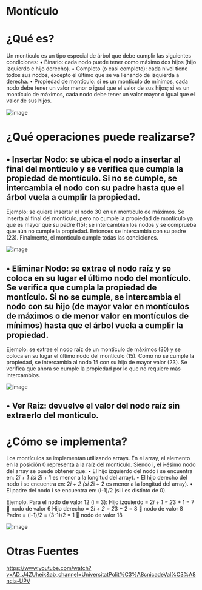 # Montículo
# ¿Qué es?
Un montículo es un tipo especial de árbol que debe cumplir las siguientes condiciones:
•	Binario: cada nodo puede tener como máximo dos hijos (hijo izquierdo e hijo derecho).
•	Completo (o casi completo): cada nivel tiene todos sus nodos, excepto el último que se va llenando de izquierda a derecha.
•	Propiedad de montículo: si es un montículo de mínimos, cada nodo debe tener un valor menor o igual que el valor de sus hijos; si es un montículo de máximos, cada nodo debe tener un valor mayor o igual que el valor de sus hijos.

![image](https://user-images.githubusercontent.com/70980802/124330659-470a4500-db64-11eb-81f1-e3ac4b94da0c.png)
 
# ¿Qué operaciones puede realizarse?
## •	Insertar Nodo: se ubica el nodo a insertar al final del montículo y se verifica que cumpla la propiedad de montículo. Si no se cumple, se intercambia el nodo con su padre hasta que el árbol vuela a cumplir la propiedad.
Ejemplo: se quiere insertar el nodo 30 en un montículo de máximos. Se inserta al final del montículo, pero no cumple la propiedad de montículo ya que es mayor que su padre (15); se intercambian los nodos y se comprueba que aún no cumple la propiedad. Entonces se intercambia con su padre (23). Finalmente, el montículo cumple todas las condiciones.
 
![image](https://user-images.githubusercontent.com/70980802/124330673-4d98bc80-db64-11eb-822c-9397a0a24cf7.png)

## •	Eliminar Nodo: se extrae el nodo raíz y se coloca en su lugar el último nodo del montículo. Se verifica que cumpla la propiedad de montículo. Si no se cumple, se intercambia el nodo con su hijo (de mayor valor en montículos de máximos o de menor valor en montículos de mínimos) hasta que el árbol vuela a cumplir la propiedad.
Ejemplo: se extrae el nodo raíz de un montículo de máximos (30) y se coloca en su lugar el último nodo del montículo (15). Como no se cumple la propiedad, se intercambia al nodo 15 con su hijo de mayor valor (23). Se verifica que ahora se cumple la propiedad por lo que no requiere más intercambios.

 ![image](https://user-images.githubusercontent.com/70980802/124330681-54bfca80-db64-11eb-868d-73f13a342ceb.png)

## •	Ver Raíz: devuelve el valor del nodo raíz sin extraerlo del montículo.
# ¿Cómo se implementa?
Los montículos se implementan utilizando arrays. En el array, el elemento en la posición 0 representa a la raíz del montículo.
Siendo i, el i-ésimo nodo del array se puede obtener que:
•	El hijo izquierdo del nodo i se encuentra en: 2*i + 1 (si 2*i + 1 es menor a la longitud del array).
•	El hijo derecho del nodo i se encuentra en: 2*i + 2 (si 2*i + 2 es menor a la longitud del array).
•	El padre del nodo i se encuentra en: (i-1)/2 (si i es distinto de 0).

Ejemplo. Para el nodo de valor 12 (i = 3):
Hijo izquierdo = 2*i + 1 = 2*3 + 1 = 7   nodo de valor 6
Hijo derecho = 2*i + 2 = 2*3 + 2 = 8   nodo de valor 8
Padre = (i-1)/2 = (3-1)/2 = 1   nodo de valor 18

 ![image](https://user-images.githubusercontent.com/70980802/124330691-58535180-db64-11eb-9eb6-35b59c42b138.png)

# Otras Fuentes
https://www.youtube.com/watch?v=AD_J4ZUheik&ab_channel=UniversitatPolit%C3%A8cnicadeVal%C3%A8ncia-UPV
